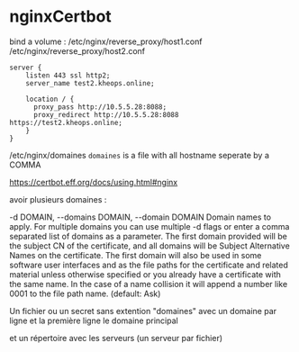 # nginxCertbot

bind a volume :
/etc/nginx/reverse_proxy/host1.conf
/etc/nginx/reverse_proxy/host2.conf

```
server {
    listen 443 ssl http2;
    server_name test2.kheops.online;

    location / {
      proxy_pass http://10.5.5.28:8088;
      proxy_redirect http://10.5.5.28:8088 https://test2.kheops.online;
    }
}
```


/etc/nginx/domaines    `domaines` is a file with all hostname seperate by a COMMA




https://certbot.eff.org/docs/using.html#nginx

avoir plusieurs domaines : 


 -d DOMAIN, --domains DOMAIN, --domain DOMAIN
                        Domain names to apply. For multiple domains you can
                        use multiple -d flags or enter a comma separated list
                        of domains as a parameter. The first domain provided
                        will be the subject CN of the certificate, and all
                        domains will be Subject Alternative Names on the
                        certificate. The first domain will also be used in
                        some software user interfaces and as the file paths
                        for the certificate and related material unless
                        otherwise specified or you already have a certificate
                        with the same name. In the case of a name collision it
                        will append a number like 0001 to the file path name.
                        (default: Ask)
                        
                        
                        
Un fichier ou un secret sans extention "domaines" avec un domaine par ligne et la première ligne le domaine principal 

et un répertoire avec les serveurs (un serveur par fichier)  
